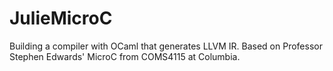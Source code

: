 # JulieMicroC

Building a compiler with OCaml that generates LLVM IR. Based on Professor Stephen Edwards' MicroC from COMS4115 at Columbia.
